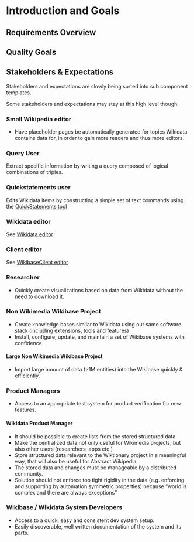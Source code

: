 # Introduction and Goals

## Requirements Overview

## Quality Goals

## Stakeholders & Expectations

Stakeholders and expectations are slowly being sorted into sub component templates.

Some stakeholders and expectations may stay at this high level though.

### Small Wikipedia editor

- Have placeholder pages be automatically generated for topics Wikidata contains data for, in order to gain more readers and thus more editors.

### Query User

Extract specific information by writing a query composed of logical combinations of triples.

### Quickstatements user

Edits Wikidata items by constructing a simple set of text commands using the [QuickStatements tool](https://www.wikidata.org/wiki/Help:QuickStatements)

### Wikidata editor

See [Wikidata editor](../WikibaseRepo/01-Introduction_and_Goals.md#wikidata-editor)

### Client editor

See [WikibaseClient editor](../WikibaseClient/01-Introduction_and_Goals.md#client-editor)

### Researcher

- Quickly create visualizations based on data from Wikidata without the need to download it.

### Non Wikimedia Wikibase Project

- Create knowledge bases similar to Wikidata using our same software stack (including extensions, tools and features)
- Install, configure, update, and maintain a set of Wikibase systems with confidence.

#### Large Non Wikimedia Wikibase Project

- Import large amount of data (>1M entities) into the Wikibase quickly & efficiently.

### Product Managers

- Access to an appropriate test system for product verification for new features.

#### Wikidata Product Manager

- It should be possible to create lists from the stored structured data.
- Make the centralized data not only useful for Wikimedia projects, but also other users (researchers, apps etc.)
- Store structured data relevant to the Wiktionary project in a meaningful way, that will also be useful for Abstract Wikipedia.
- The stored data and changes must be manageable by a distributed community.
- Solution should not enforce too tight rigidity in the data (e.g. enforcing and supporting by automation symmetric properties) because “world is complex and there are always exceptions”

### Wikibase / Wikidata System Developers

- Access to a quick, easy and consistent dev system setup.
- Easily discoverable, well written documentation of the system and its parts.
